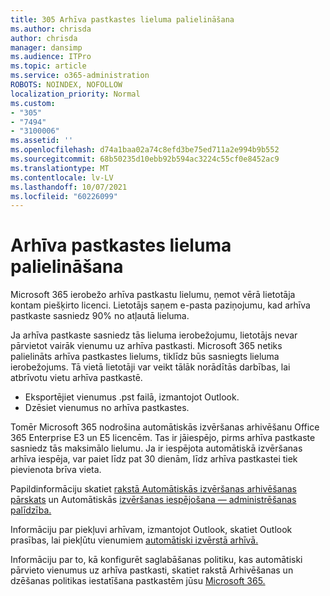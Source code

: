 ```yaml
---
title: 305 Arhīva pastkastes lieluma palielināšana
ms.author: chrisda
author: chrisda
manager: dansimp
ms.audience: ITPro
ms.topic: article
ms.service: o365-administration
ROBOTS: NOINDEX, NOFOLLOW
localization_priority: Normal
ms.custom:
- "305"
- "7494"
- "3100006"
ms.assetid: ''
ms.openlocfilehash: d74a1baa02a74c8efd3be75ed711a2e994b9b552
ms.sourcegitcommit: 68b50235d10ebb92b594ac3224c55cf0e8452ac9
ms.translationtype: MT
ms.contentlocale: lv-LV
ms.lasthandoff: 10/07/2021
ms.locfileid: "60226099"
---
```

# <a name="increase-the-archive-mailbox-size"></a>Arhīva pastkastes lieluma palielināšana

Microsoft 365 ierobežo arhīva pastkastu lielumu, ņemot vērā lietotāja kontam piešķirto licenci. Lietotājs saņem e-pasta paziņojumu, kad arhīva pastkaste sasniedz 90% no atļautā lieluma.

Ja arhīva pastkaste sasniedz tās lieluma ierobežojumu, lietotājs nevar pārvietot vairāk vienumu uz arhīva pastkasti. Microsoft 365 netiks palielināts arhīva pastkastes lielums, tiklīdz būs sasniegts lieluma ierobežojums. Tā vietā lietotāji var veikt tālāk norādītās darbības, lai atbrīvotu vietu arhīva pastkastē.

- Eksportējiet vienumus .pst failā, izmantojot Outlook.
- Dzēsiet vienumus no arhīva pastkastes.

Tomēr Microsoft 365 nodrošina automātiskās izvēršanas arhivēšanu Office 365 Enterprise E3 un E5 licencēm. Tas ir jāiespējo, pirms arhīva pastkaste sasniedz tās maksimālo lielumu. Ja ir iespējota automātiskā izvēršanas arhīva iespēja, var paiet līdz pat 30 dienām, līdz arhīva pastkastei tiek pievienota brīva vieta.

Papildinformāciju skatiet [rakstā Automātiskās izvēršanas arhivēšanas pārskats](https://docs.microsoft.com/microsoft-365/compliance/autoexpanding-archiving) un Automātiskās [izvēršanas iespējošana — administrēšanas palīdzība.](https://docs.microsoft.com/microsoft-365/compliance/enable-autoexpanding-archiving)

Informāciju par piekļuvi arhīvam, izmantojot Outlook, skatiet Outlook prasības, lai piekļūtu vienumiem [automātiski izvērstā arhīvā.](https://docs.microsoft.com/microsoft-365/compliance/autoexpanding-archiving#outlook-requirements-for-accessing-items-in-an-auto-expanded-archive)

Informāciju par to, kā konfigurēt saglabāšanas politiku, kas automātiski pārvieto vienumus uz arhīva pastkasti, skatiet rakstā Arhivēšanas un dzēšanas politikas iestatīšana pastkastēm jūsu [Microsoft 365.](https://docs.microsoft.com//microsoft-365/compliance/set-up-an-archive-and-deletion-policy-for-mailboxes)